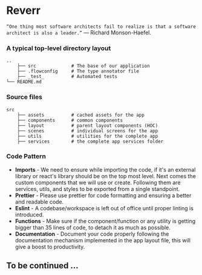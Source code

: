 # Reverr

`“One thing most software architects fail to realize is that a software architect is also a leader.”`
― Richard Monson-Haefel.

### A typical top-level directory layout

    ..
        ├── src             # The base of our application
        ├── .flowconfig     # The type annotator file
        ├── _test_          # Automated tests
    └── README.md

### Source files

    src
        ├── assets          # cached assets for the app
        ├── components      # common components
        ├── layout          # parent layout components (HOC)
        ├── scenes          # individual screens for the app
        ├── utils           # utilities for the complete app
        ├── services        # the complete app services folder

### Code Pattern

- <b>Imports</b> - We need to ensure while importing the code, if it's an external library or react's library should be on the top most level. Next comes the custom components that we will use or create. Following them are services, utils, and styles to be exported from a single standpoint.
- <b>Prettier</b> - Please use prettier for code formatting and ensuring a better and readable code.
- <b>Eslint</b> - A codebase/workspace is left out of office until proper linting is introduced.
- <b>Functions</b> - Make sure if the component/function or any utility is getting bigger than 35 lines of code, to detach it as much as possible.
- <b>Documentation</b> - Document your code properly following the documentation mechanism implemented in the app layout file, this will give a boost to productivity.

## To be continued ...
